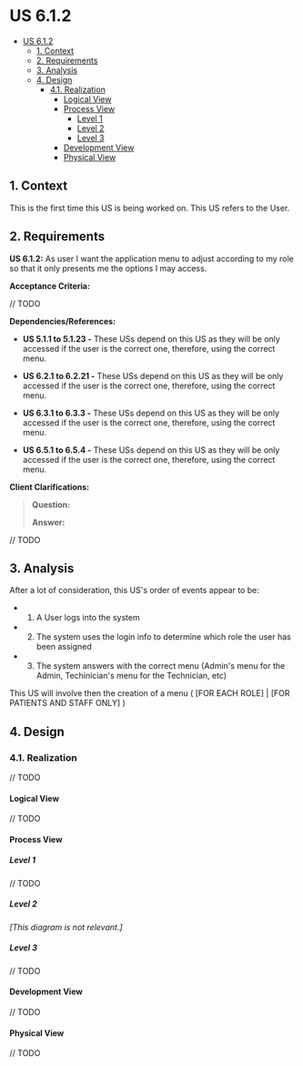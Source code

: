 # US 6.1.2

<!-- TOC -->
- [US 6.1.2](#us-612)
  - [1. Context](#1-context)
  - [2. Requirements](#2-requirements)
  - [3. Analysis](#3-analysis)
  - [4. Design](#4-design)
    - [4.1. Realization](#41-realization)
      - [Logical View](#logical-view)
      - [Process View](#process-view)
        - [Level 1](#level-1)
        - [Level 2](#level-2)
        - [Level 3](#level-3)
      - [Development View](#development-view)
      - [Physical View](#physical-view)
<!-- TOC -->

## 1. Context

This is the first time this US is being worked on. This US refers to the User.

## 2. Requirements

**US 6.1.2:** As user I want the application menu to adjust according to my role so that it only presents me the options I may access.

**Acceptance Criteria:**

// TODO

**Dependencies/References:**

- **US 5.1.1 to 5.1.23 -** These USs depend on this US as they will be only accessed if the user is the correct one, therefore, using the correct menu.

- **US 6.2.1 to 6.2.21 -** These USs depend on this US as they will be only accessed if the user is the correct one, therefore, using the correct menu.

- **US 6.3.1 to 6.3.3 -** These USs depend on this US as they will be only accessed if the user is the correct one, therefore, using the correct menu.

- **US 6.5.1 to 6.5.4 -** These USs depend on this US as they will be only accessed if the user is the correct one, therefore, using the correct menu.

**Client Clarifications:**

> **Question:** 
>
> **Answer:** 

// TODO

## 3. Analysis

After a lot of consideration, this US's order of events appear to be:

- 1. A User logs into the system
- 2. The system uses the login info to determine which role the user has been assigned
- 3. The system answers with the correct menu (Admin's menu for the Admin, Techinician's menu for the Technician, etc)

This US will involve then the creation of a menu ( [FOR EACH ROLE] | [FOR PATIENTS AND STAFF ONLY] ) 

## 4. Design

### 4.1. Realization

// TODO

#### Logical View

// TODO

#### Process View

##### Level 1

// TODO

##### Level 2

_[This diagram is not relevant.]_

##### Level 3

// TODO

#### Development View

// TODO

#### Physical View

// TODO


